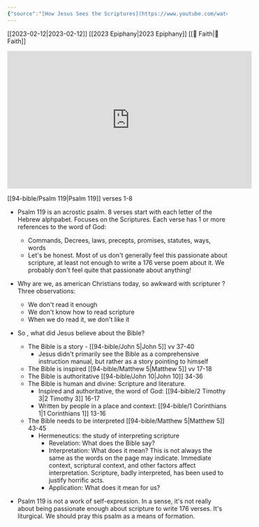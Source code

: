 ```yaml
---
{"source":"[How Jesus Sees the Scriptures](https://www.youtube.com/watch?v=WquAg6wxXLs)","clipped":"2023-02-12","dg-publish":true,"grade":1,"permalink":"/2023-02-12-how-jesus-sees-the-scriptures/","dgPassFrontmatter":true}
---
```



[[2023-02-12\|2023-02-12]] [[2023 Epiphany\|2023 Epiphany]] [[📘 Faith\|📘 Faith]]

<iframe width="560" height="315" src="https://www.youtube.com/embed/WquAg6wxXLs" title="YouTube video player" frameborder="0" allow="accelerometer; autoplay; clipboard-write; encrypted-media; gyroscope; picture-in-picture" allowfullscreen></iframe>

[[94-bible/Psalm 119\|Psalm 119]] verses 1-8

* Psalm 119 is an acrostic psalm. 8 verses start with each letter of the Hebrew alphpabet. Focuses on the Scriptures. Each verse has 1 or more references to the word of God:
    * Commands, Decrees, laws, precepts, promises, statutes, ways, words
    * Let's be honest. Most of us don't generally feel this passionate about scripture, at least not enough to write a 176 verse poem about it. We probably don't feel quite that passionate about anything!

* Why are we, as american Christians today, so awkward with scripturer ? Three observations:
    * We don't read it enough
    * We don't know how to read scripture
    * When we do read it, we don't like it

* So , what did Jesus believe about the Bible?
    * The Bible is a story - [[94-bible/John 5\|John 5]] vv 37-40
        * Jesus didn't primarily see the Bible as a comprehensive instruction manual, but rather as a story pointing to himself
    * The Bible is inspired [[94-bible/Matthew 5\|Matthew 5]] vv 17-18
    * The Bible is authoritative [[94-bible/John 10\|John 10]] 34-36
    * The Bible is human and divine: Scripture and literature.
        * Inspired and authoritative, the word of God: [[94-bible/2 Timothy 3\|2 Timothy 3]] 16-17
        * Written by people in a place and context: [[94-bible/1 Corinthians 1\|1 Corinthians 1]] 13-16
    * The Bible needs to be interpreted [[94-bible/Matthew 5\|Matthew 5]] 43-45
        * Hermeneutics: the study of interpreting scripture
            * Revelation: What does the Bible say?
            * Interpretation: What does it mean? This is not always the same as the words on the page may indicate. Immediate context, scriptural context, and other factors affect interpretation. Scripture, badly interpreted, has been used to justify horrific acts.
            * Application: What does it mean for us?

* Psalm 119 is not a work of self-expression. In a sense, it's not really about being passionate enough about scripture to write 176 verses. It's liturgical. We should pray this psalm as a means of formation.